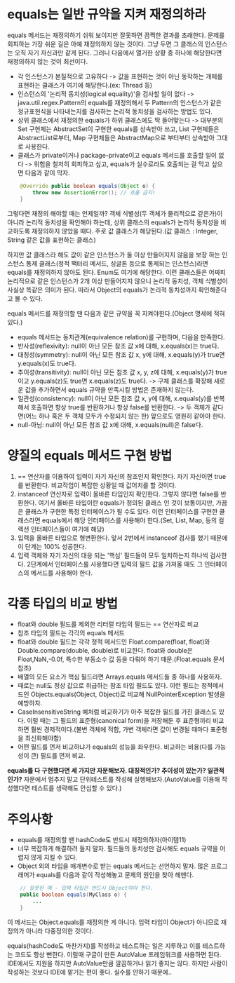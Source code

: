# equals는 일반 규약을 지켜 재정의하라
equals 메서드는 재정의하기 쉬워 보이지만 잘못하면 끔찍한 결과를 초래한다. 문제를 회피하는 가장 쉬운 길은 아예 재정의하지 않는 것이다. 그냥 두면 그 클래스의 인스턴스는 오직 자기 자신과만 같게 된다. 그러니 다음에서 열거한 상황 중 하나에 해당한다면 재정의하지 않는 것이 최선이다.
* 각 인스턴스가 본질적으로 고유하다 -> 값을 표현하는 것이 아닌 동작하는 개체를 표현하는 클래스가 여기에 해당한다.(ex: Thread 등)
* 인스턴스의 '논리적 동치성(logical equality)'을 검사할 일이 없다 -> java.util.regex.Pattern의 equals를 재정의해서 두 Pattern의 인스턴스가 같은 정규표현식을 나타내는지를 검사하는 논리적 동치성을 검사하는 방법도 있다.
* 상위 클래스에서 재정의한 equals가 하위 클래스에도 딱 들어맞는다 -> 대부분의 Set 구현체는 AbstractSet이 구현한 equals를 상속받아 쓰고, List 구현체들은 AbstractList로부터, Map 구현체들은 AbstractMap으로 부터부터 상속받아 그대로 사용한다.
* 클래스가 private이거나 package-private이고 equals 메서드를 호출할 일이 없다 -> 위험을 철저히 회피하고 싶고, equals가 실수로라도 호출되는 걸 막고 싶으면 다음과 같이 막자.
```java
    @Override public boolean equals(Object o) {
        throw new AssertionError(); // 호출 금지!
    }
```
그렇다면 재정의 해야할 때는 언제일까? 객체 식별성(두 객체가 물리적으로 같은가)이 아니라 논리적 동치성을 확인해야 하는데, 상위 클래스의 equals가 논리적 동치성을 비교하도록 재정의하지 않았을 때다. 주로 값 클래스가 해당된다.(값 클래스 : Integer, String 같은 값을 표현하는 클래스)

하지만 값 클래스라 해도 값이 같은 인스턴스가 둘 이상 만들어지지 않음을 보장 하는 인스턴스 통제 클래스(정적 팩터리 메서드, 싱글톤 등으로 통제되는 인스턴스)라면 equals를 재정의하지 않아도 된다. Enum도 여기에 해당한다. 이런 클래스들은 어짜피 논리적으로 같은 인스턴스가 2개 이상 만들어지지 않으니 논리적 동치성, 객체 식별성이 사실상 똑같은 의미가 된다. 따라서 Object의 equals가 논리적 동치성까지 확인해준다고 볼 수 있다.

equals 메서드를 재정의할 땐 다음과 같은 규약을 꼭 지켜야한다.(Object 명세에 적혀있다.)
* equals 메서드는 동치관계(equivalence relation)를 구현하며, 다음을 만족한다.
* 반사성(reflexivity): null이 아닌 모든 참조 값 x에 대해, x.equals(x)는 true다.
* 대칭성(symmetry): null이 아닌 모든 참조 값 x, y에 대해, x.equals(y)가 true면 y.equals(x)도 true다.
* 추이성(transitivity): null이 아닌 모든 참조 값 x, y, z에 대해, x.equals(y)가 true이고 y.equals(z)도 true면 x.equals(z)도 true다. -> 구체 클래스를 확장해 새로운 값을 추가하면서 equals 규약을 만족시킬 방법은 존재하지 않는다.
* 일관성(consistency): null이 아닌 모든 참조 값 x, y에 대해, x.equals(y)를 반복해서 호출하면 항상 true를 반환하거나 항상 false를 반환한다. -> 두 객체가 같다면(어느 하나 혹은 두 객체 모두가 수정되지 않는 한) 앞으로도 영원히 같아야 한다.
* null-아님: null이 아닌 모든 참조 값 x에 대해, x.equals(null)은 false다.

# 양질의 equals 메서드 구현 방법
1. == 연산자를 이용하여 입력이 자기 자신의 참조인지 확인한다. 자기 자신이면 true를 반환한다. 비교작업이 복잡한 상황일 때 값어치를 할 것이다.
2. instanceof 연산자로 입력이 올바른 타입인지 확인한다. 그렇지 않다면 false를 반환한다. 여기서 올바른 타입이란 equals가 정의된 클래스 인 것이 보통이지만, 가끔은 클래스가 구현한 특정 인터페이스가 될 수도 있다. 이런 인터페이스를 구현한 클래스라면 equals에서 해당 인터페이스를 사용해야 한다.(Set, List, Map, 등의 컬렉션 인터페이스들이 여기에 해당)
3. 입력을 올바른 타입으로 형변환한다. 앞서 2번에서 instanceof 검사를 했기 때문에 이 단계는 100% 성공한다.
4. 입력 객체와 자기 자신의 대응 되는 '핵심' 필드들이 모두 일치하는지 하나씩 검사한다. 2단계에서 인터페이스를 사용했다면 입력의 필드 값을 가져올 때도 그 인터페이스의 메서드를 사용해야 한다.

# 각종 타입의 비교 방법
* float와 double 필드를 제외한 리터럴 타입의 필드는 == 연산자로 비교
* 참조 타입의 필드는 각각의 equals 메서드
* float와 double 필드는 각각 정적 메서드인 Float.compare(float, float)와 Double.compare(double, double)로 비교한다. float와 double은 Float,NaN,-0.0f, 특수한 부동소수 값 등을 다뤄야 하기 때문.(Float.equals 문서참조)
* 배열의 모든 요소가 핵심 필드라면 Arrays.equals 메서드들 중 하나를 사용하자.
* 때로는 null도 정상 값으로 취급하는 참조 타입 필드도 있다. 이런 필드는 정적메서드인 Objects.equals(Object, Object)로 비교해 NullPointerException 발생을 예방하자.
* CaseInsensitiveString 예처럼 비교하기가 아주 복잡한 필드를 가진 클래스도 있다. 이럴 때는 그 필드의 표준형(canonical form)을 저장해둔 후 표준형끼리 비교하면 훨씬 경제적이다.(불변 객체에 적합, 가변 객체라면 값이 변경될 때마다 표준형을 최신화해야함)
* 어떤 필드를 먼저 비교하냐가 equals의 성능을 좌우한다. 비교하는 비용(다를 가능성이 큰) 필드를 먼저 비교.

**equals를 다 구현했다면 세 가지만 자문해보자. 대칭적인가? 추이성이 있는가? 일관적인가?** 자문에서 멈추지 말고 단위테스트를 작성해 실행해보자.(AutoValue를 이용해 작성했다면 테스트를 생략해도 안심할 수 있다.)

# 주의사항
* equals를 재정의할 땐 hashCode도 반드시 재정의하자(아이템11)
* 너무 복잡하게 해결하려 들지 말자. 필드들의 동치성만 검사해도 equals 규약을 어렵지 않게 지킬 수 있다.
* Object 외의 타입을 매개변수로 받는 equals 메서드는 선언하지 말자. 많은 프로그래머가 equals를 다음과 같이 작성해놓고 문제의 원인을 찾아 헤맨다.
```java
    // 잘못된 예 - 입력 타입은 반드시 Object여야 한다.
    public boolean equals(MyClass o) {
        ...
    }
```
이 메서드는 Object.equals를 재정의한 게 아니다. 입력 타입이 Object가 아니므로 재정의가 아니라 다중정의한 것이다.

equals(hashCode도 마찬가지)를 작성하고 테스트하는 일은 지루하고 이를 테스트하는 코드도 항상 뻔한다. 이럴때 구글이 만든 AutoValue 프레임워크를 사용하면 된다. IDE에서도 지원을 하지만 AutoValue만큼 깔끔하거나 읽기 좋지는 않다. 하지만 사람이 작성하는 것보다 IDE에 맡기는 편이 좋다. 실수를 안하기 때문에..